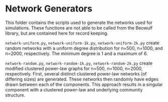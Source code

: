 # Network Generators
This folder contains the scripts used to generate the networks used for
simulations. These functions are not able to be called from the Beowulf 
library, but are contained here for record keeping.

`network-uniform.py`, `network-uniform-1k.py`, `network-uniform-2k.py` create random networks with a uniform degree 
distribution for n=500, n=1000, and n=2000, respectively. The minimum degree is 1 and a maximum of 6.

`network-random.py`, `network-random-1k.py`, `network-random-2k.py` create modified clustered power-law graphs for 
n=500, n=1000, n=2000, respectively. First, several distinct clustered power-law networks (of differing sizes) are
generated. These networks then randomly have edges drawn between each of the components. This approach results in a 
singular component with a clustered power-law and underlying community structure.
